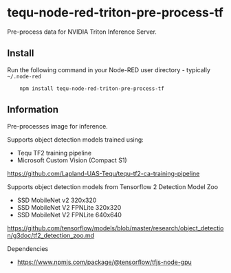 tequ-node-red-triton-pre-process-tf
=====================

Pre-process data for NVIDIA Triton Inference Server.

## Install

Run the following command in your Node-RED user directory - typically `~/.node-red`

        npm install tequ-node-red-triton-pre-process-tf

## Information

Pre-processes image for inference.

Supports object detection models trained using:
- Tequ TF2 training pipeline
- Microsoft Custom Vision (Compact S1) 

https://github.com/Lapland-UAS-Tequ/tequ-tf2-ca-training-pipeline

Supports object detection models from Tensorflow 2 Detection Model Zoo
- SSD MobileNet v2 320x320
- SSD MobileNet V2 FPNLite 320x320
- SSD MobileNet V2 FPNLite 640x640

https://github.com/tensorflow/models/blob/master/research/object_detection/g3doc/tf2_detection_zoo.md

Dependencies
- https://www.npmjs.com/package/@tensorflow/tfjs-node-gpu
